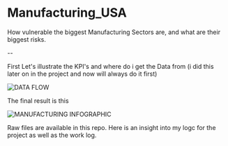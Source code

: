 # Manufacturing_USA
How vulnerable the biggest Manufacturing Sectors are, and what are their biggest risks.

-- 

First Let's illustrate the KPI's and where do i get the Data from 
(i did this later on in the project and now will always do it first)

![DATA FLOW](https://github.com/user-attachments/assets/4f83d47c-1b98-4d02-ad21-545be6197c6b)

The final result is this

![MANUFACTURING INFOGRAPHIC](https://github.com/user-attachments/assets/997f9f49-24e1-47e2-8e3b-1630c3c6b9b1)

Raw files are available in this repo.
Here is an insight into my logc for the project as well as the work log.

